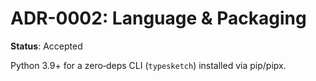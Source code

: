 # ADR-0002: Language & Packaging
**Status**: Accepted

Python 3.9+ for a zero‑deps CLI (`typesketch`) installed via pip/pipx.
